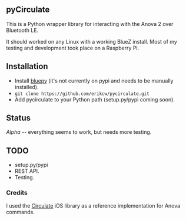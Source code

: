 ## pyCirculate

This is a Python wrapper library for interacting with the Anova 2 over Bluetooth LE.

It should worked on any Linux with a working BlueZ install.  Most of my testing and development took place on a Raspberry Pi.

## Installation

* Install [bluepy](https://github.com/IanHarvey/bluepy) (it's not currently on pypi and needs to be manually installed).
* `git clone https://github.com/erikcw/pycirculate.git`
* Add pycirculate to your Python path (setup.py/pypi coming soon).

## Status

*Alpha* -- everything seems to work, but needs more testing.

## TODO

* setup.py/pypi
* REST API.
* Testing.


### Credits

I used the [Circulate](https://github.com/neilpa/circulate/) iOS library as a reference implementation for Anova commands.
